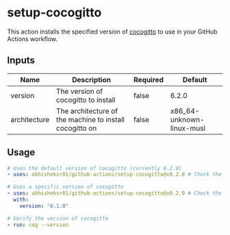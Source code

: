 # setup-cocogitto

This action installs the specified version of [cocogitto](https://github.com/cocogitto/cocogitto) to use in your GitHub Actions workflow.

## Inputs

| Name         | Description                                             | Required | Default                   |
|--------------|---------------------------------------------------------|----------|---------------------------|
| version      | The version of cocogitto to install                     | false    | 6.2.0                     |
| architecture | The architecture of the machine to install cocogitto on | false    | x86_64-unknown-linux-musl |

## Usage

```yaml
# Uses the default version of cocogitto (currently 6.2.0)
- uses: abhisheksr01/github-actions/setup-cocogitto@v0.2.0 # Check the GitHub Repo Releases for latest version

# Uses a specific version of cocogitto
- uses: abhisheksr01/github-actions/setup-cocogitto@v0.2.0 # Check the GitHub Repo Releases for latest version
  with:
    version: "6.1.0"

# Verify the version of cocogitto
- run: cog --version
```
